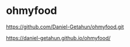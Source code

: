 # ohmyfood

https://github.com/Daniel-Getahun/ohmyfood.git

https://daniel-getahun.github.io/ohmyfood/
